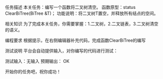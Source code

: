 任务描述
本关任务：编写一个函数将二叉树清空。
函数原型：status ClearBiTree(BiTree &T)；
功能说明：将二叉树T置空，并释放所有结点的空间。

相关知识
为了完成本关任务，你需要掌握：1.二叉树，2.二叉链表，3.二叉树清空的语义。

编程要求
根据提示，在右侧编辑器补充代码，完成函数ClearBiTree的编写

测试说明
平台会自动提供输入，对你编写的代码进行测试：


测试输入：无输入
预期输出：
OK

开始你的任务吧，祝你成功！